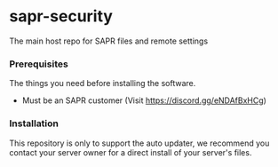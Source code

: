 # sapr-security

The main host repo for SAPR files and remote settings

### Prerequisites

The things you need before installing the software.

-   Must be an SAPR customer (Visit https://discord.gg/eNDAfBxHCg)

### Installation

This repository is only to support the auto updater, we recommend you contact your server owner for a direct install of your server's files.


